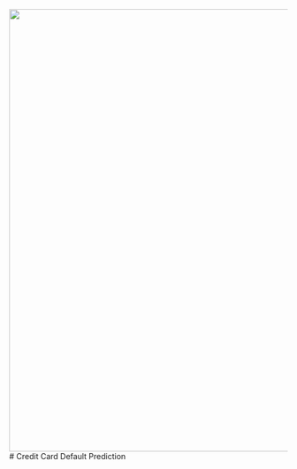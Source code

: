<img src=https://miro.medium.com/max/6000/1*uZyt9Z189siaNsAlIDtjEg.jpeg width="800">
# Credit Card Default Prediction
